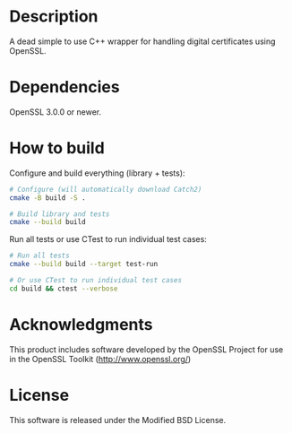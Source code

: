 # Description

A dead simple to use C++ wrapper for handling digital certificates using OpenSSL.

# Dependencies

OpenSSL 3.0.0 or newer.

# How to build

Configure and build everything (library + tests):

```bash
# Configure (will automatically download Catch2)
cmake -B build -S .

# Build library and tests
cmake --build build
```

Run all tests or use CTest to run individual test cases:

```bash
# Run all tests
cmake --build build --target test-run

# Or use CTest to run individual test cases
cd build && ctest --verbose
```

# Acknowledgments

This product includes software developed by the OpenSSL Project
for use in the OpenSSL Toolkit (http://www.openssl.org/)

# License

This software is released under the Modified BSD License.
